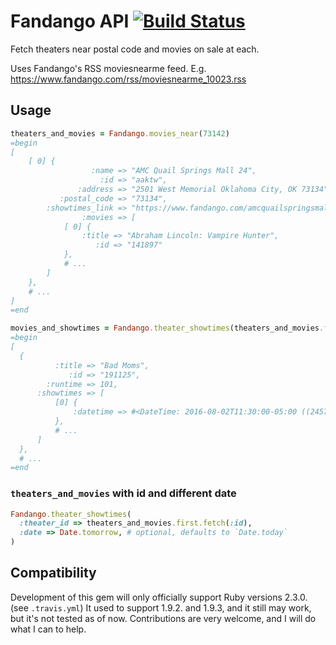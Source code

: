 # Fandango API [![Build Status](https://secure.travis-ci.org/ordinaryzelig/fandango.png?branch=master)](http://travis-ci.org/ordinaryzelig/fandango)

Fetch theaters near postal code and movies on sale at each.

Uses Fandango's RSS moviesnearme feed. E.g. https://www.fandango.com/rss/moviesnearme_10023.rss

## Usage

```ruby
theaters_and_movies = Fandango.movies_near(73142)
=begin
[
    [ 0] {
                  :name => "AMC Quail Springs Mall 24",
                    :id => "aaktw",
               :address => "2501 West Memorial Oklahoma City, OK 73134",
           :postal_code => "73134",
        :showtimes_link => "https://www.fandango.com/amcquailspringsmall24_aaktw/theaterpage?wssaffid=11836&wssac=123",
                :movies => [
            [ 0] {
                :title => "Abraham Lincoln: Vampire Hunter",
                   :id => "141897"
            },
            # ...
        ]
    },
    # ...
]
=end

movies_and_showtimes = Fandango.theater_showtimes(theaters_and_movies.first.fetch(:showtimes_link))
=begin
[
  {
          :title => "Bad Moms",
             :id => "191125",
        :runtime => 101,
      :showtimes => [
          [0] {
              :datetime => #<DateTime: 2016-08-02T11:30:00-05:00 ((2457603j,59400s,0n),-18000s,2299161j)>
          },
          # ...
      ]
  },
  # ...
=end
```

### `theaters_and_movies` with id and different date

```ruby
Fandango.theater_showtimes(
  :theater_id => theaters_and_movies.first.fetch(:id),
  :date => Date.tomorrow, # optional, defaults to `Date.today`
)
```

## Compatibility

Development of this gem will only officially support Ruby versions 2.3.0. (see `.travis.yml`)
It used to support 1.9.2. and 1.9.3, and it still may work, but it's not tested as of now.
Contributions are very welcome, and I will do what I can to help.
